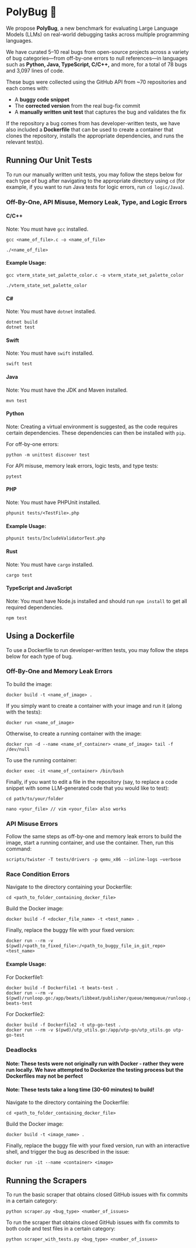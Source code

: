 # PolyBug 🐛

We propose **PolyBug**, a new benchmark for evaluating Large Language Models (LLMs) on real-world debugging tasks across multiple programming languages.

We have curated 5–10 real bugs from open-source projects across a variety of bug categories—from off-by-one errors to null references—in languages such as **Python, Java, TypeScript, C/C++,** and more, for a total of 78 bugs and 3,097 lines of code.

These bugs were collected using the GitHub API from ~70 repositories and each comes with:
- A **buggy code snippet**
- The **corrected version** from the real bug-fix commit
- A **manually written unit test** that captures the bug and validates the fix

If the repository a bug comes from has developer-written tests, we have also included a **Dockerfile** that can be used to create a container that clones the repository, installs the appropriate dependencies, and runs the relevant test(s).

## Running Our Unit Tests
To run our manually written unit tests, you may follow the steps below for each type of bug after navigating to the appropriate directory using `cd` (for example, if you want to run Java tests for logic errors, run `cd logic/Java`).

### Off-By-One, API Misuse, Memory Leak, Type, and Logic Errors
#### C/C++
Note: You must have `gcc` installed.
```console 
gcc <name_of_file>.c -o <name_of_file>

./<name_of_file>
```

#### Example Usage:
```console
gcc vterm_state_set_palette_color.c -o vterm_state_set_palette_color

./vterm_state_set_palette_color
```

#### C#
Note: You must have `dotnet` installed.

```console
dotnet build
dotnet test
```

#### Swift
Note: You must have `swift` installed.

```console
swift test
```

#### Java
Note: You must have the JDK and Maven installed.

```console
mvn test
```

#### Python
Note: Creating a virtual environment is suggested, as the code requires certain dependencies. These dependencies can then be installed with `pip`.

For off-by-one errors:
```console
python -m unittest discover test
```

For API misuse, memory leak errors, logic tests, and type tests:
```console
pytest
```

#### PHP
Note: You must have PHPUnit installed.

```console
phpunit tests/<TestFile>.php
```

#### Example Usage:
```console
phpunit tests/IncludeValidatorTest.php
```

#### Rust
Note: You must have `cargo` installed.

```console
cargo test
```

#### TypeScript and JavaScript
Note: You must have Node.js installed and should run `npm install` to get all required dependencies.

```console
npm test
```

## Using a Dockerfile
To use a Dockerfile to run developer-written tests, you may follow the steps below for each type of bug.

### Off-By-One and Memory Leak Errors
To build the image:
```console
docker build -t <name_of_image> .
```

If you simply want to create a container with your image and run it (along with the tests):
```console
docker run <name_of_image>
```

Otherwise, to create a running container with the image:
```console
docker run -d --name <name_of_container> <name_of_image> tail -f /dev/null
```

To use the running container:
```console
docker exec -it <name_of_container> /bin/bash
```

Finally, if you want to edit a file in the repository (say, to replace a code snippet with some LLM-generated code that you would like to test):
```console
cd path/to/your/folder

nano <your_file> // vim <your_file> also works
```

### API Misuse Errors
Follow the same steps as off-by-one and memory leak errors to build the image, start a running container, and use the container. Then, run this command:
```console
scripts/twister -T tests/drivers -p qemu_x86 --inline-logs —verbose
```
### Race Condition Errors
Navigate to the directory containing your Dockerfile:
```console
cd <path_to_folder_containing_docker_file>
```
Build the Docker image:
```console
docker build -f <docker_file_name> -t <test_name> .
```
Finally, replace the buggy file with your fixed version:
```console
docker run --rm -v $(pwd)/<path_to_fixed_file>:/<path_to_buggy_file_in_git_repo> <test_name>
```

#### Example Usage:
For Dockerfile1:
```console
docker build -f Dockerfile1 -t beats-test .
docker run --rm -v $(pwd)/runloop.go:/app/beats/libbeat/publisher/queue/memqueue/runloop.go beats-test
```

For Dockerfile2:
```console
docker build -f Dockerfile2 -t utp-go-test .
docker run --rm -v $(pwd)/utp_utils.go:/app/utp-go/utp_utils.go utp-go-test
```

### Deadlocks
#### Note: These tests were not originally run with Docker - rather they were run locally. We have attempted to Dockerize the testing process but the Dockerfiles may not be perfect
#### Note: These tests take a long time (30-60 minutes) to build!
Navigate to the directory containing the Dockerfile:
```console
cd <path_to_folder_containing_docker_file>
```

Build the Docker image:
```console
docker build -t <image_name> .
```

Finally, replace the buggy file with your fixed version, run with an interactive shell, and trigger the bug as described in the issue:
```console
docker run -it --name <container> <image>
```

## Running the Scrapers
To run the basic scraper that obtains closed GitHub issues with fix commits in a certain category:
```console
python scraper.py <bug_type> <number_of_issues>
```

To run the scraper that obtains closed GitHub issues with fix commits to both code and test files in a certain category:
```console
python scraper_with_tests.py <bug_type> <number_of_issues>
```
